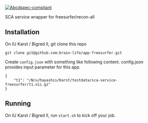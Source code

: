 [![Abcdspec-compliant](https://img.shields.io/badge/ABCD_Spec-v1.0-green.svg)](https://github.com/soichih/abcd-spec)

SCA service wrapper for freesurfer/recon-all

## Installation

On IU Karst / Bigred II, git clone this repo

```
git clone git@github.com:brain-life/app-freesurfer.git
```

Create `config.json` with something like following content. config.json provides input parameter for this app.

```
{
    "t1": "/N/u/hayashis/Karst/testdata/sca-service-freesurfer/t1.nii.gz"
}
```

## Running 

On IU Karst / Bigred II, run `start.sh` to kick off your job.

